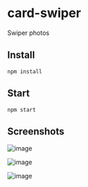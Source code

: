 # card-swiper

Swiper photos

## Install

```
npm install
```

## Start

``` 
npm start
```

## Screenshots

![image](https://user-images.githubusercontent.com/101666367/234342866-1e21ea89-db34-46e8-bea0-a9ab32de737f.png)

![image](https://user-images.githubusercontent.com/101666367/234343034-0b3c07ae-47fb-4fca-8703-7da28fcec0e7.png)

![image](https://user-images.githubusercontent.com/101666367/234343179-3f4603c2-52a5-47eb-891b-03e3c93a0f3d.png)

